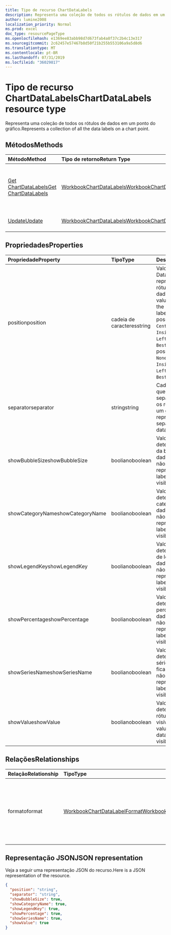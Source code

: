 ```yaml
---
title: Tipo de recurso ChartDataLabels
description: Representa uma coleção de todos os rótulos de dados em um ponto do gráfico.
author: lumine2008
localization_priority: Normal
ms.prod: excel
doc_type: resourcePageType
ms.openlocfilehash: e1369ee83abb98d7d673fab4a8f37c2b4c13e317
ms.sourcegitcommit: 2c62457e57467b8d50f21b255b553106a9a5d8d6
ms.translationtype: MT
ms.contentlocale: pt-BR
ms.lasthandoff: 07/31/2019
ms.locfileid: "36029817"
---
```

# <a name="chartdatalabels-resource-type"></a><span data-ttu-id="fa7c3-103">Tipo de recurso ChartDataLabels</span><span class="sxs-lookup"><span data-stu-id="fa7c3-103">ChartDataLabels resource type</span></span>

<span data-ttu-id="fa7c3-104">Representa uma coleção de todos os rótulos de dados em um ponto do gráfico.</span><span class="sxs-lookup"><span data-stu-id="fa7c3-104">Represents a collection of all the data labels on a chart point.</span></span>


## <a name="methods"></a><span data-ttu-id="fa7c3-105">Métodos</span><span class="sxs-lookup"><span data-stu-id="fa7c3-105">Methods</span></span>

| <span data-ttu-id="fa7c3-106">Método</span><span class="sxs-lookup"><span data-stu-id="fa7c3-106">Method</span></span>           | <span data-ttu-id="fa7c3-107">Tipo de retorno</span><span class="sxs-lookup"><span data-stu-id="fa7c3-107">Return Type</span></span>    |<span data-ttu-id="fa7c3-108">Descrição</span><span class="sxs-lookup"><span data-stu-id="fa7c3-108">Description</span></span>|
|:---------------|:--------|:----------|
|[<span data-ttu-id="fa7c3-109">Get ChartDataLabels</span><span class="sxs-lookup"><span data-stu-id="fa7c3-109">Get ChartDataLabels</span></span>](../api/chartdatalabels-get.md) | [<span data-ttu-id="fa7c3-110">WorkbookChartDataLabels</span><span class="sxs-lookup"><span data-stu-id="fa7c3-110">WorkbookChartDataLabels</span></span>](chartdatalabels.md) |<span data-ttu-id="fa7c3-111">Leia as propriedades e os relacionamentos do objeto chartDataLabels.</span><span class="sxs-lookup"><span data-stu-id="fa7c3-111">Read properties and relationships of chartDataLabels object.</span></span>|
|[<span data-ttu-id="fa7c3-112">Update</span><span class="sxs-lookup"><span data-stu-id="fa7c3-112">Update</span></span>](../api/chartdatalabels-update.md) | [<span data-ttu-id="fa7c3-113">WorkbookChartDataLabels</span><span class="sxs-lookup"><span data-stu-id="fa7c3-113">WorkbookChartDataLabels</span></span>](chartdatalabels.md) |<span data-ttu-id="fa7c3-114">Atualize o objeto ChartDataLabels.</span><span class="sxs-lookup"><span data-stu-id="fa7c3-114">Update ChartDataLabels object.</span></span> |

## <a name="properties"></a><span data-ttu-id="fa7c3-115">Propriedades</span><span class="sxs-lookup"><span data-stu-id="fa7c3-115">Properties</span></span>
| <span data-ttu-id="fa7c3-116">Propriedade</span><span class="sxs-lookup"><span data-stu-id="fa7c3-116">Property</span></span>     | <span data-ttu-id="fa7c3-117">Tipo</span><span class="sxs-lookup"><span data-stu-id="fa7c3-117">Type</span></span>   |<span data-ttu-id="fa7c3-118">Descrição</span><span class="sxs-lookup"><span data-stu-id="fa7c3-118">Description</span></span>|
|:---------------|:--------|:----------|
|<span data-ttu-id="fa7c3-119">position</span><span class="sxs-lookup"><span data-stu-id="fa7c3-119">position</span></span>|<span data-ttu-id="fa7c3-120">cadeia de caracteres</span><span class="sxs-lookup"><span data-stu-id="fa7c3-120">string</span></span>|<span data-ttu-id="fa7c3-121">Valor de DataLabelPosition que representa a posição do rótulo de dados.</span><span class="sxs-lookup"><span data-stu-id="fa7c3-121">DataLabelPosition value that represents the position of the data label.</span></span> <span data-ttu-id="fa7c3-122">Os valores possíveis são: `None`, `Center`, `InsideEnd`, `InsideBase`, `OutsideEnd`, `Left`, `Right`, `Top`, `Bottom`, `BestFit`, `Callout`.</span><span class="sxs-lookup"><span data-stu-id="fa7c3-122">The possible values are: `None`, `Center`, `InsideEnd`, `InsideBase`, `OutsideEnd`, `Left`, `Right`, `Top`, `Bottom`, `BestFit`, `Callout`.</span></span>|
|<span data-ttu-id="fa7c3-123">separator</span><span class="sxs-lookup"><span data-stu-id="fa7c3-123">separator</span></span>|<span data-ttu-id="fa7c3-124">string</span><span class="sxs-lookup"><span data-stu-id="fa7c3-124">string</span></span>|<span data-ttu-id="fa7c3-125">Cadeia de caracteres que representa o separador usado para os rótulos de dados em um gráfico.</span><span class="sxs-lookup"><span data-stu-id="fa7c3-125">String representing the separator used for the data labels on a chart.</span></span>|
|<span data-ttu-id="fa7c3-126">showBubbleSize</span><span class="sxs-lookup"><span data-stu-id="fa7c3-126">showBubbleSize</span></span>|<span data-ttu-id="fa7c3-127">booliano</span><span class="sxs-lookup"><span data-stu-id="fa7c3-127">boolean</span></span>|<span data-ttu-id="fa7c3-128">Valor booliano que determina se o tamanho da bolha do rótulo de dados fica visível ou não.</span><span class="sxs-lookup"><span data-stu-id="fa7c3-128">Boolean value representing if the data label bubble size is visible or not.</span></span>|
|<span data-ttu-id="fa7c3-129">showCategoryName</span><span class="sxs-lookup"><span data-stu-id="fa7c3-129">showCategoryName</span></span>|<span data-ttu-id="fa7c3-130">booliano</span><span class="sxs-lookup"><span data-stu-id="fa7c3-130">boolean</span></span>|<span data-ttu-id="fa7c3-131">Valor booliano que determina se o nome da categoria do rótulo de dados fica visível ou não.</span><span class="sxs-lookup"><span data-stu-id="fa7c3-131">Boolean value representing if the data label category name is visible or not.</span></span>|
|<span data-ttu-id="fa7c3-132">showLegendKey</span><span class="sxs-lookup"><span data-stu-id="fa7c3-132">showLegendKey</span></span>|<span data-ttu-id="fa7c3-133">booliano</span><span class="sxs-lookup"><span data-stu-id="fa7c3-133">boolean</span></span>|<span data-ttu-id="fa7c3-134">Valor booliano que determina se o código de legenda do rótulo de dados fica visível ou não.</span><span class="sxs-lookup"><span data-stu-id="fa7c3-134">Boolean value representing if the data label legend key is visible or not.</span></span>|
|<span data-ttu-id="fa7c3-135">showPercentage</span><span class="sxs-lookup"><span data-stu-id="fa7c3-135">showPercentage</span></span>|<span data-ttu-id="fa7c3-136">booliano</span><span class="sxs-lookup"><span data-stu-id="fa7c3-136">boolean</span></span>|<span data-ttu-id="fa7c3-137">Valor booliano que determina se o percentual do rótulo de dados fica visível ou não.</span><span class="sxs-lookup"><span data-stu-id="fa7c3-137">Boolean value representing if the data label percentage is visible or not.</span></span>|
|<span data-ttu-id="fa7c3-138">showSeriesName</span><span class="sxs-lookup"><span data-stu-id="fa7c3-138">showSeriesName</span></span>|<span data-ttu-id="fa7c3-139">booliano</span><span class="sxs-lookup"><span data-stu-id="fa7c3-139">boolean</span></span>|<span data-ttu-id="fa7c3-140">Valor booliano que determina se o nome da série do rótulo de dados fica visível ou não.</span><span class="sxs-lookup"><span data-stu-id="fa7c3-140">Boolean value representing if the data label series name is visible or not.</span></span>|
|<span data-ttu-id="fa7c3-141">showValue</span><span class="sxs-lookup"><span data-stu-id="fa7c3-141">showValue</span></span>|<span data-ttu-id="fa7c3-142">booliano</span><span class="sxs-lookup"><span data-stu-id="fa7c3-142">boolean</span></span>|<span data-ttu-id="fa7c3-143">Valor booliano que determina se o valor do rótulo de dados fica visível ou não.</span><span class="sxs-lookup"><span data-stu-id="fa7c3-143">Boolean value representing if the data label value is visible or not.</span></span>|

## <a name="relationships"></a><span data-ttu-id="fa7c3-144">Relações</span><span class="sxs-lookup"><span data-stu-id="fa7c3-144">Relationships</span></span>
| <span data-ttu-id="fa7c3-145">Relação</span><span class="sxs-lookup"><span data-stu-id="fa7c3-145">Relationship</span></span> | <span data-ttu-id="fa7c3-146">Tipo</span><span class="sxs-lookup"><span data-stu-id="fa7c3-146">Type</span></span>   |<span data-ttu-id="fa7c3-147">Descrição</span><span class="sxs-lookup"><span data-stu-id="fa7c3-147">Description</span></span>|
|:---------------|:--------|:----------|
|<span data-ttu-id="fa7c3-148">formato</span><span class="sxs-lookup"><span data-stu-id="fa7c3-148">format</span></span>|[<span data-ttu-id="fa7c3-149">WorkbookChartDataLabelFormat</span><span class="sxs-lookup"><span data-stu-id="fa7c3-149">WorkbookChartDataLabelFormat</span></span>](chartdatalabelformat.md)|<span data-ttu-id="fa7c3-150">Representa o formato dos rótulos de dados do gráfico, que inclui a formatação de fonte e de preenchimento.</span><span class="sxs-lookup"><span data-stu-id="fa7c3-150">Represents the format of chart data labels, which includes fill and font formatting.</span></span> <span data-ttu-id="fa7c3-151">Somente leitura.</span><span class="sxs-lookup"><span data-stu-id="fa7c3-151">Read-only.</span></span>|

## <a name="json-representation"></a><span data-ttu-id="fa7c3-152">Representação JSON</span><span class="sxs-lookup"><span data-stu-id="fa7c3-152">JSON representation</span></span>

<span data-ttu-id="fa7c3-153">Veja a seguir uma representação JSON do recurso.</span><span class="sxs-lookup"><span data-stu-id="fa7c3-153">Here is a JSON representation of the resource.</span></span>

<!--{
  "blockType": "resource",
  "baseType": "microsoft.graph.entity",
  "optionalProperties": [],
  "@odata.type": "microsoft.graph.workbookChartDataLabels"
}-->

```json
{
  "position": "string",
  "separator": "string",
  "showBubbleSize": true,
  "showCategoryName": true,
  "showLegendKey": true,
  "showPercentage": true,
  "showSeriesName": true,
  "showValue": true
}

```

<!-- uuid: 8fcb5dbc-d5aa-4681-8e31-b001d5168d79
2015-10-25 14:57:30 UTC -->
<!-- {
  "type": "#page.annotation",
  "description": "ChartDataLabels resource",
  "keywords": "",
  "section": "documentation",
  "tocPath": ""
}-->
